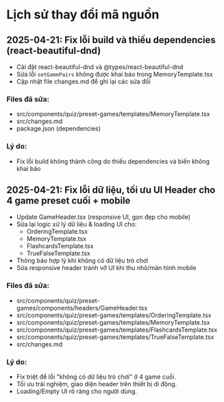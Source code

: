
# Lịch sử thay đổi mã nguồn

## 2025-04-21: Fix lỗi build và thiếu dependencies (react-beautiful-dnd)
- Cài đặt react-beautiful-dnd và @types/react-beautiful-dnd
- Sửa lỗi `setGamePairs` không được khai báo trong MemoryTemplate.tsx
- Cập nhật file changes.md để ghi lại các sửa đổi

### Files đã sửa:
- src/components/quiz/preset-games/templates/MemoryTemplate.tsx
- src/changes.md
- package.json (dependencies)

### Lý do:
- Fix lỗi build không thành công do thiếu dependencies và biến không khai báo

## 2025-04-21: Fix lỗi dữ liệu, tối ưu UI Header cho 4 game preset cuối + mobile
- Update GameHeader.tsx (responsive UI, gọn đẹp cho mobile)
- Sửa lại logic xử lý dữ liệu & loading UI cho:
  - OrderingTemplate.tsx
  - MemoryTemplate.tsx
  - FlashcardsTemplate.tsx
  - TrueFalseTemplate.tsx
- Thông báo hợp lý khi không có dữ liệu trò chơi
- Sửa responsive header tránh vỡ UI khi thu nhỏ/màn hình mobile

### Files đã sửa:
- src/components/quiz/preset-games/components/headers/GameHeader.tsx
- src/components/quiz/preset-games/templates/OrderingTemplate.tsx
- src/components/quiz/preset-games/templates/MemoryTemplate.tsx
- src/components/quiz/preset-games/templates/FlashcardsTemplate.tsx
- src/components/quiz/preset-games/templates/TrueFalseTemplate.tsx
- src/changes.md

### Lý do:
- Fix triệt để lỗi "không có dữ liệu trò chơi" ở 4 game cuối.
- Tối ưu trải nghiệm, giao diện header trên thiết bị di động.
- Loading/Empty UI rõ ràng cho người dùng.
